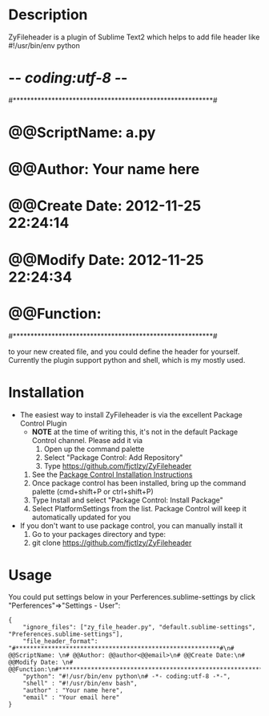 # Description

ZyFileheader is a plugin of Sublime Text2 which helps to add file header like 
#!/usr/bin/env python
# -*- coding:utf-8 -*-
#*********************************************************#
# @@ScriptName: a.py
# @@Author: Your name here<Your email here>
# @@Create Date: 2012-11-25 22:24:14
# @@Modify Date: 2012-11-25 22:24:34
# @@Function:
#*********************************************************#

to your new created file, and you could define the header for yourself. Currently the plugin support python and shell, which is my mostly used.

# Installation

* The easiest way to install ZyFileheader is via the excellent Package Control Plugin
    * **NOTE** at the time of writing this, it's not in the default Package Control channel. Please add it via
        1. Open up the command palette
        2. Select "Package Control: Add Repository"
        3. Type https://github.com/fjctlzy/ZyFileheader
    1. See the [Package Control Installation Instructions](http://wbond.net/sublime_packages/package_control/installation)
    2. Once package control has been installed, bring up the command palette (cmd+shift+P or ctrl+shift+P)
    3. Type Install and select "Package Control: Install Package"
    4. Select PlatformSettings from the list. Package Control will keep it automatically updated for you
* If you don't want to use package control, you can manually install it
    1. Go to your packages directory and type:
    2.    git clone https://github.com/fjctlzy/ZyFileheader

# Usage

You could put settings below in your Perferences.sublime-settings by click "Perferences"=>"Settings - User": 

    {
        "ignore_files": ["zy_file_header.py", "default.sublime-settings", "Preferences.sublime-settings"], 
        "file_header_format": "#*********************************************************#\n# @@ScriptName: \n# @@Author: @@author<@@email>\n# @@Create Date:\n# @@Modify Date: \n# @@Function:\n#*********************************************************#",
        "python": "#!/usr/bin/env python\n# -*- coding:utf-8 -*-",
        "shell" : "#!/usr/bin/env bash",
        "author" : "Your name here", 
        "email" : "Your email here"
    }